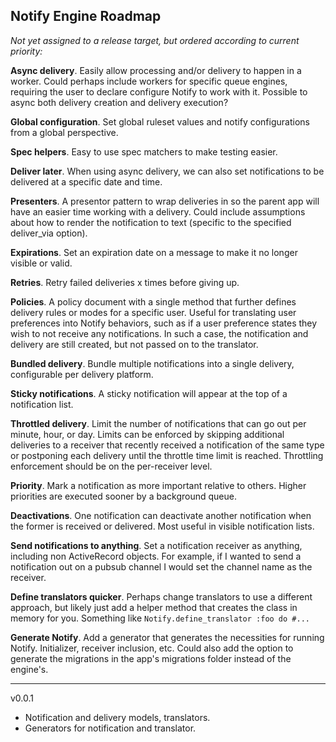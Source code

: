 Notify Engine Roadmap
---------------------

_Not yet assigned to a release target, but ordered according to current priority:_

**Async delivery**. Easily allow processing and/or delivery to happen in a worker. Could perhaps include workers for specific queue engines, requiring the user to declare configure Notify to work with it. Possible to async both delivery creation and delivery execution?

**Global configuration**. Set global ruleset values and notify configurations from a global perspective.

**Spec helpers**. Easy to use spec matchers to make testing easier.

**Deliver later**. When using async delivery, we can also set notifications to be delivered at a specific date and time.

**Presenters**. A presentor pattern to wrap deliveries in so the parent app will have an easier time working with a delivery. Could include assumptions about how to render the notification to text (specific to the specified deliver_via option).

**Expirations**. Set an expiration date on a message to make it no longer visible or valid.

**Retries**. Retry failed deliveries x times before giving up.

**Policies**. A policy document with a single method that further defines delivery rules or modes for a specific user. Useful for translating user preferences into Notify behaviors, such as if a user preference states they wish to not receive any notifications. In such a case, the notification and delivery are still created, but not passed on to the translator.

**Bundled delivery**. Bundle multiple notifications into a single delivery, configurable per delivery platform.

**Sticky notifications**. A sticky notification will appear at the top of a notification list.

**Throttled delivery**. Limit the number of notifications that can go out per minute, hour, or day. Limits can be enforced by skipping additional deliveries to a receiver that recently received a notification of the same type or postponing each delivery until the throttle time limit is reached. Throttling enforcement should be on the per-receiver level.

**Priority**. Mark a notification as more important relative to others. Higher priorities are executed sooner by a background queue.

**Deactivations**. One notification can deactivate another notification when the former is received or delivered. Most useful in visible notification lists.

**Send notifications to anything**. Set a notification receiver as anything, including non ActiveRecord objects. For example, if I wanted to send a notification out on a pubsub channel I would set the channel name as the receiver.

**Define translators quicker**. Perhaps change translators to use a different approach, but likely just add a helper method that creates the class in memory for you. Something like `Notify.define_translator :foo do #...`

**Generate Notify**. Add a generator that generates the necessities for running Notify. Initializer, receiver inclusion, etc. Could also add the option to generate the migrations in the app's migrations folder instead of the engine's.

---

v0.0.1

- Notification and delivery models, translators.
- Generators for notification and translator.

